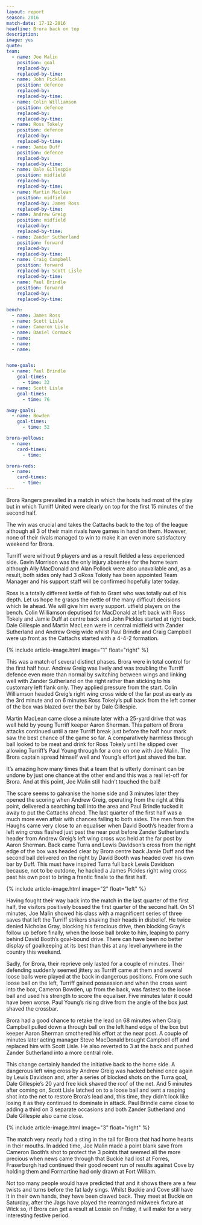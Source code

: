 ```yaml
---
layout: report
season: 2016
match-date: 17-12-2016
headline: Brora back on top
description:
image: yes
quote:
team:
  - name: Joe Malin
    position: goal
    replaced-by:
    replaced-by-time:
  - name: John Pickles
    position: defence
    replaced-by:
    replaced-by-time:
  - name: Colin Williamson
    position: defence
    replaced-by:
    replaced-by-time:
  - name: Ross Tokely
    position: defence
    replaced-by:
    replaced-by-time:
  - name: Jamie Duff
    position: defence
    replaced-by:
    replaced-by-time:
  - name: Dale Gillespie
    position: midfield
    replaced-by:
    replaced-by-time:
  - name: Martin Maclean
    position: midfield
    replaced-by: James Ross
    replaced-by-time:
  - name: Andrew Greig
    position: midfield
    replaced-by:
    replaced-by-time:
  - name: Zander Sutherland
    position: forward
    replaced-by:
    replaced-by-time:
  - name: Craig Campbell
    position: forward
    replaced-by: Scott Lisle
    replaced-by-time:
  - name: Paul Brindle
    position: forward
    replaced-by:
    replaced-by-time:

bench:
  - name: James Ross
  - name: Scott Lisle
  - name: Cameron Lisle
  - name: Daniel Cormack
  - name:
  - name:
  - name:


home-goals:
  - name: Paul Brindle
    goal-times:
      - time: 32
  - name: Scott Lisle
    goal-times:
      - time: 76

away-goals:
  - name: Bowden
    goal-times:
      - time: 52

brora-yellows:
  - name:
    card-times:
      - time:

brora-reds:
  - name:
    card-times:
      - time:
---
```

Brora Rangers prevailed in a match in which the hosts had most of the play but in which Turriff United were clearly on top for the first 15 minutes of the second half.

The win was crucial and takes the Cattachs back to the top of the league although all 3 of their main rivals have games in hand on them. However, none of their rivals managed to win to make it an even more satisfactory weekend for Brora.

Turriff were without 9 players and as a result fielded a less experienced side. Gavin Morrison was the only injury absentee for the home team although Ally MacDonald and Alan Pollock were also unavailable and, as a result, both sides only had 3 oRoss Tokely has been appointed Team Manager and his support staff will be confirmed hopefully later today.

Ross is a totally different kettle of fish to Grant who was totally out of his depth. Let us hope he grasps the nettle of the many difficult decisions which lie ahead. We will give him every support. utfield players on the bench. Colin Williamson deputised for MacDonald at left back with Ross Tokely and Jamie Duff at centre back and John Pickles started at right back. Dale Gillespie and Martin MacLean were in central midfield with Zander Sutherland and Andrew Greig wide whilst Paul Brindle and Craig Campbell were up front as the Cattachs started with a 4-4-2 formation.

{% include article-image.html image="1" float="right" %}

This was a match of several distinct phases. Brora were in total control for the first half hour. Andrew Greig was lively and was troubling the Turriff defence even more than normal by switching between wings and linking well with Zander Sutherland on the right rather than sticking to his customary left flank only. They applied pressure from the start. Colin Williamson headed Greig’s right wing cross wide of the far post as early as the 3rd minute and on 6 minutes Ross Tokely’s pull back from the left corner of the box was blazed over the bar by Dale Gillespie.

Martin MacLean came close a minute later with a 25-yard drive that was well held by young Turriff keeper Aaron Sherman. This pattern of Brora attacks continued until a rare Turriff break just before the half hour mark saw the best chance of the game so far. A comparatively harmless through ball looked to be meat and drink for Ross Tokely until he slipped over allowing Turriff’s Paul Young through for a one on one with Joe Malin. The Brora captain spread himself well and Young’s effort just shaved the bar.

It’s amazing how many times that a team that is utterly dominant can be undone by just one chance at the other end and this was a real let-off for Brora. And at this point, Joe Malin still hadn’t touched the ball!

The scare seems to galvanise the home side and 3 minutes later they opened the scoring when Andrew Greig, operating from the right at this point, delivered a searching ball into the area and Paul Brindle tucked it away to put the Cattachs ahead. The last quarter of the first half was a much more even affair with chances falling to both sides. The men from the Haughs came very close to an equaliser when David Booth’s header from a left wing cross flashed just past the near post before Zander Sutherland’s header from Andrew Greig’s left wing cross was held at the far post by Aaron Sherman. Back came Turra and Lewis Davidson’s cross from the right edge of the box was headed clear by Brora centre back Jamie Duff and the second ball delivered on the right by David Booth was headed over his own bar by Duff. This must have inspired Turra full back Lewis Davidson because, not to be outdone, he hacked a James Pickles right wing cross past his own post to bring a frantic finale to the first half.

{% include article-image.html image="2" float="left" %}

Having fought their way back into the match in the last quarter of the first half, the visitors positively bossed the first quarter of the second half. On 51 minutes, Joe Malin showed his class with a magnificent series of three saves that left the Turriff strikers shaking their heads in disbelief. He twice denied Nicholas Gray, blocking his ferocious drive, then blocking Gray’s follow up before finally, when the loose ball broke to him, leaping to parry behind David Booth’s goal-bound drive. There can have been no better display of goalkeeping at its best than this at any level anywhere in the country this weekend.

Sadly, for Brora, their reprieve only lasted for a couple of minutes. Their defending suddenly seemed jittery as Turriff came at them and several loose balls were played at the back in dangerous positions. From one such loose ball on the left, Turriff gained possession and when the cross went into the box, Cameron Bowden, up from the back, was fastest to the loose ball and used his strength to score the equaliser. Five minutes later it could have been worse. Paul Young’s rising drive from the angle of the box just shaved the crossbar.

Brora had a good chance to retake the lead on 68 minutes when Craig Campbell pulled down a through ball on the left hand edge of the box but keeper Aaron Sherman smothered his effort at the near post. A couple of minutes later acting manager Steve MacDonald brought Campbell off and replaced him with Scott Lisle. He also reverted to 3 at the back and pushed Zander Sutherland into a more central role.

This change certainly handed the initiative back to the home side. A dangerous left wing cross by Andrew Greig was hacked behind once again by Lewis Davidson and, after a series of blocked shots on the Turra goal, Dale Gillespie’s 20 yard free kick shaved the roof of the net. And 5 minutes after coming on, Scott Lisle latched on to a loose ball and sent a rasping shot into the net to restore Brora’s lead and, this time, they didn’t look like losing it as they continued to dominate in attack. Paul Brindle came close to adding a third on 3 separate occasions and both Zander Sutherland and Dale Gillespie also came close.

{% include article-image.html image="3" float="right" %}

The match very nearly had a sting in the tail for Brora that had home hearts in their mouths. In added time, Joe Malin made a point blank save from Cameron Booth’s shot to protect the 3 points that seemed all the more precious when news came through that Buckie had lost at Forres, Fraserburgh had continued their good recent run of results against Cove by holding them and Formartine had only drawn at Fort William.

Not too many people would have predicted that and it shows there are a few twists and turns before the fat lady sings. Whilst Buckie and Cove still have it in their own hands, they have been clawed back. They meet at Buckie on Saturday, after the Jags have played the rearranged midweek fixture at Wick so, if Brora can get a result at Lossie on Friday, it will make for a very interesting festive period.
